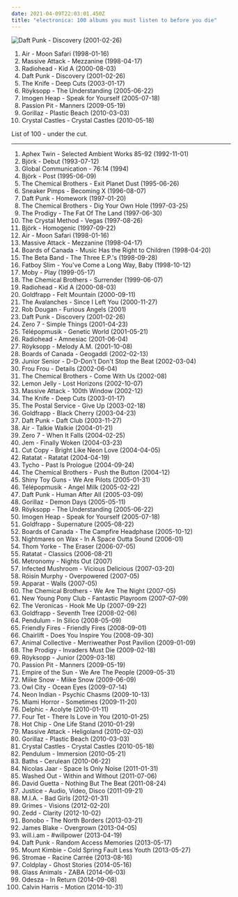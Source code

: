 ```yaml
---
date: 2021-04-09T22:03:01.450Z
title: "electronica: 100 albums you must listen to before you die"
---
```

![Daft Punk - Discovery (2001-02-26)](http://coverartarchive.org/release/51467269-3122-3d7e-92b2-0f0a694d30c1/1269784284-500.jpg "Daft Punk - Discovery (2001-02-26)")
<ol class="albums">
<li data-cover="http://coverartarchive.org/release/4c55906c-349b-362d-922e-956762912b42/1257682386-500.jpg" data-tags="electronic, chillout" role="button">Air - Moon Safari (1998-01-16)</li>
<li data-cover="http://coverartarchive.org/release/ca5504e8-71e0-4718-bfe5-a23bd98bc63b/2461165502-500.jpg" data-tags="trip-hop" role="button">Massive Attack - Mezzanine (1998-04-17)</li>
<li data-cover="http://coverartarchive.org/release/b13f061a-bd3c-3aaf-9a60-64a0c6f7aee5/2563832918-500.jpg" data-tags="electronic, alternative, experimental" role="button">Radiohead - Kid A (2000-08-03)</li>
<li data-cover="http://coverartarchive.org/release/51467269-3122-3d7e-92b2-0f0a694d30c1/1269784284-500.jpg" data-tags="electronic, house" role="button">Daft Punk - Discovery (2001-02-26)</li>
<li data-cover="http://coverartarchive.org/release/7ec39128-ef00-415d-905e-e2764e337193/9196624679-500.jpg" data-tags="electronic, electronica" role="button">The Knife - Deep Cuts (2003-01-17)</li>
<li data-cover="http://coverartarchive.org/release/1a4c78f8-ec49-30cb-97ee-cf64a95d0e12/4483613510-500.jpg" data-tags="electronic" role="button">Röyksopp - The Understanding (2005-06-22)</li>
<li data-cover="http://coverartarchive.org/release/f29ea105-ff73-4d44-9ab6-9980b646e5a3/11712689954-500.jpg" data-tags="female vocalists" role="button">Imogen Heap - Speak for Yourself (2005-07-18)</li>
<li data-cover="http://coverartarchive.org/release/830e2a21-1e76-40ad-a4a5-9a1b12d656ff/11102770324-500.jpg" data-tags="electronic, indie pop, indie" role="button">Passion Pit - Manners (2009-05-19)</li>
<li data-cover="http://coverartarchive.org/release/cc91709d-4a15-3d62-91e8-25a1464950fd/9935228575-500.jpg" data-tags="alternative" role="button">Gorillaz - Plastic Beach (2010-03-03)</li>
<li data-cover="http://coverartarchive.org/release/a432a420-f374-4556-8421-b4ea097c7fe9/8216508553-500.jpg" data-tags="electronic" role="button">Crystal Castles - Crystal Castles (2010-05-18)</li>
</ol>
List of 100 - under the cut.
<!-- more -->

_________________

<ol class="albums">
<li data-cover="https://via.placeholder.com/450" data-tags="ambient" role="button">
Aphex Twin - Selected Ambient Works 85-92 (1992-11-01)
</li>
<li data-cover="http://coverartarchive.org/release/3945b500-1e03-3060-89a2-82b0938d8397/23040661690-500.jpg" data-tags="electronic, alternative" role="button">
Björk - Debut (1993-07-12)
</li>
<li data-cover="https://via.placeholder.com/450" data-tags="ambient" role="button">
Global Communication - 76:14 (1994)
</li>
<li data-cover="https://img.discogs.com/c79jKT7D51ChaH4zgcVBMAbjRGg=/fit-in/600x538/filters:strip_icc():format(jpeg):mode_rgb():quality(90)/discogs-images/R-1410907-1281931688.jpeg.jpg" data-tags="electronic, alternative" role="button">
Björk - Post (1995-06-09)
</li>
<li data-cover="http://coverartarchive.org/release/2cc82f9c-52f3-4d71-8033-d1b0fb2b3ed8/9708222337-500.jpg" data-tags="electronic, big beat" role="button">
The Chemical Brothers - Exit Planet Dust (1995-06-26)
</li>
<li data-cover="http://coverartarchive.org/release/35d9659d-b728-3241-a9d9-c454b71bcff3/14779102078-500.jpg" data-tags="trip-hop" role="button">
Sneaker Pimps - Becoming X (1996-08-07)
</li>
<li data-cover="http://coverartarchive.org/release/770b9b80-10e1-4297-b1fd-46ad0dbb0305/1148987477-500.jpg" data-tags="electronic, house" role="button">
Daft Punk - Homework (1997-01-20)
</li>
<li data-cover="http://coverartarchive.org/release/79f2fb40-1e55-4a56-b749-89a9c73d8cb6/19177871704-500.jpg" data-tags="electronic, big beat" role="button">
The Chemical Brothers - Dig Your Own Hole (1997-03-25)
</li>
<li data-cover="http://coverartarchive.org/release/f80aac8c-32cc-4a2c-ae2b-658628f505f2/21372046654-500.jpg" data-tags="electronic" role="button">
The Prodigy - The Fat Of The Land (1997-06-30)
</li>
<li data-cover="http://coverartarchive.org/release/7a664645-ab08-4ffe-9ad2-a34c47029bb2/10125792528-500.jpg" data-tags="electronic, breakbeat" role="button">
The Crystal Method - Vegas (1997-08-26)
</li>
<li data-cover="http://coverartarchive.org/release/7a2ad97a-55e9-48a4-953b-45ddc10f7f0f/3778603775-500.jpg" data-tags="electronic, alternative" role="button">
Björk - Homogenic (1997-09-22)
</li>
<li data-cover="http://coverartarchive.org/release/4c55906c-349b-362d-922e-956762912b42/1257682386-500.jpg" data-tags="electronic, chillout" role="button">
Air - Moon Safari (1998-01-16)
</li>
<li data-cover="http://coverartarchive.org/release/ca5504e8-71e0-4718-bfe5-a23bd98bc63b/2461165502-500.jpg" data-tags="trip-hop" role="button">
Massive Attack - Mezzanine (1998-04-17)
</li>
<li data-cover="https://img.discogs.com/_gE6zse46GW1Is-41OdAnsi1O4k=/fit-in/600x593/filters:strip_icc():format(jpeg):mode_rgb():quality(90)/discogs-images/R-1721-1232308612.jpeg.jpg" data-tags="ambient, idm, electronic" role="button">
Boards of Canada - Music Has the Right to Children (1998-04-20)
</li>
<li data-cover="http://coverartarchive.org/release/330c3637-e90a-4dc6-8f1f-2a08b367702a/13513499886-500.jpg" data-tags="electronica, alternative, indie pop, indie rock, driving music, original, innovative, 90's, shore, hyllan i mitt huvud, excellent albums, sveglia dolce, encenacoes sobre o tema, dormindo na praia, i will now proceed to sell three copies of  the three eps by the beta band, scottish ergo the best, memories of undergrad, indigolab, le pietre miliari: ovvero come imparai a non preoccuparmi e ad amare la musica" role="button">
The Beta Band - The Three E.P.'s (1998-09-28)
</li>
<li data-cover="http://coverartarchive.org/release/6f829bf7-163b-49e5-84ba-fb44c2ad88e8/9560869252-500.jpg" data-tags="electronic" role="button">
Fatboy Slim - You've Come a Long Way, Baby (1998-10-12)
</li>
<li data-cover="http://coverartarchive.org/release/447055bf-f2a4-3f4b-9124-2c7d61d845fc/11827288168-500.jpg" data-tags="electronic" role="button">
Moby - Play (1999-05-17)
</li>
<li data-cover="https://img.discogs.com/a2Cjnvb9cHXVliuXfInRJTuW-5k=/fit-in/600x600/filters:strip_icc():format(jpeg):mode_rgb():quality(90)/discogs-images/R-1402484-1263684507.jpeg.jpg" data-tags="electronic, big beat" role="button">
The Chemical Brothers - Surrender (1999-06-07)
</li>
<li data-cover="http://coverartarchive.org/release/b13f061a-bd3c-3aaf-9a60-64a0c6f7aee5/2563832918-500.jpg" data-tags="electronic, alternative, experimental" role="button">
Radiohead - Kid A (2000-08-03)
</li>
<li data-cover="http://coverartarchive.org/release/a9c71b51-ad11-436e-b759-9f23c324433a/5128575556-500.jpg" data-tags="trip-hop, electronic" role="button">
Goldfrapp - Felt Mountain (2000-09-11)
</li>
<li data-cover="http://coverartarchive.org/release/364fbbe8-94f4-4441-87ed-8e54ca2515ba/14134702700-500.jpg" data-tags="electronic" role="button">
The Avalanches - Since I Left You (2000-11-27)
</li>
<li data-cover="https://img.discogs.com/isniMsRL2XRq3oPsM1fVA2xo7Vk=/fit-in/600x601/filters:strip_icc():format(jpeg):mode_rgb():quality(90)/discogs-images/R-65770-1454768663-3762.jpeg.jpg" data-tags="electronic, trip-hop" role="button">
Rob Dougan - Furious Angels (2001)
</li>
<li data-cover="http://coverartarchive.org/release/51467269-3122-3d7e-92b2-0f0a694d30c1/1269784284-500.jpg" data-tags="electronic, house" role="button">
Daft Punk - Discovery (2001-02-26)
</li>
<li data-cover="http://coverartarchive.org/release/492ba46b-0c4b-48c6-8dae-162058dc95e9/12184142601-500.jpg" data-tags="chillout, downtempo" role="button">
Zero 7 - Simple Things (2001-04-23)
</li>
<li data-cover="http://coverartarchive.org/release/51622cb0-251f-4cf8-8e1c-79a27c340e24/4049466485-500.jpg" data-tags="electronic, chillout, downtempo, trip-hop" role="button">
Télépopmusik - Genetic World (2001-05-21)
</li>
<li data-cover="http://coverartarchive.org/release/d3f9b159-8eeb-4820-a258-19cc1ebfc770/7629533443-500.jpg" data-tags="alternative, electronic, experimental" role="button">
Radiohead - Amnesiac (2001-06-04)
</li>
<li data-cover="https://img.discogs.com/cCrsEjLACyczWsYITTOxwaMW5rM=/fit-in/500x500/filters:strip_icc():format(jpeg):mode_rgb():quality(90)/discogs-images/R-1831286-1251312241.jpeg.jpg" data-tags="electronic, chillout" role="button">
Röyksopp - Melody A.M. (2001-10-08)
</li>
<li data-cover="http://coverartarchive.org/release/472c0a00-1d4e-4df4-b3e3-7d0276367efe/20976348409-500.jpg" data-tags="ambient, electronic" role="button">
Boards of Canada - Geogaddi (2002-02-13)
</li>
<li data-cover="http://coverartarchive.org/release/7c71b328-e6ab-48b1-96b8-f1df0fca78eb/2981796820-500.jpg" data-tags="electronic, electronica, happy, dance" role="button">
Junior Senior - D-D-Don't Don't Stop the Beat (2002-03-04)
</li>
<li data-cover="https://img.discogs.com/daq5ZWT8FClVsv-3G5seTAS3fUk=/fit-in/600x600/filters:strip_icc():format(jpeg):mode_rgb():quality(90)/discogs-images/R-221364-1144835058.jpeg.jpg" data-tags="female vocalists, electronic" role="button">
Frou Frou - Details (2002-06-04)
</li>
<li data-cover="https://img.discogs.com/StqPQsGS1lBDPXhOUNG8_Zwf4I0=/fit-in/300x300/filters:strip_icc():format(jpeg):mode_rgb():quality(90)/discogs-images/R-482940-1121544057.jpg.jpg" data-tags="electronic" role="button">
The Chemical Brothers - Come With Us (2002-08)
</li>
<li data-cover="http://coverartarchive.org/release/5f6ab213-47e7-3653-b076-dc08eadf7666/14666711242-500.jpg" data-tags="electronica, chillout" role="button">
Lemon Jelly - Lost Horizons (2002-10-07)
</li>
<li data-cover="http://coverartarchive.org/release/715db53a-e261-3ea1-af6d-f502201a3549/3490018723-500.jpg" data-tags="trip-hop" role="button">
Massive Attack - 100th Window (2002-12)
</li>
<li data-cover="http://coverartarchive.org/release/7ec39128-ef00-415d-905e-e2764e337193/9196624679-500.jpg" data-tags="electronic, electronica" role="button">
The Knife - Deep Cuts (2003-01-17)
</li>
<li data-cover="https://img.discogs.com/0KYiptrcWBVNaineREV1kbuow2U=/fit-in/600x588/filters:strip_icc():format(jpeg):mode_rgb():quality(90)/discogs-images/R-5104968-1384623054-8986.jpeg.jpg" data-tags="indie, electronic" role="button">
The Postal Service - Give Up (2003-02-18)
</li>
<li data-cover="http://coverartarchive.org/release/4eb6eba2-4d90-3482-8a02-9af0a27ae5cb/24003006332-500.jpg" data-tags="electronic, electronica" role="button">
Goldfrapp - Black Cherry (2003-04-23)
</li>
<li data-cover="https://img.discogs.com/yLYJzusfSAoVituOKpcjTjuv3-c=/fit-in/600x582/filters:strip_icc():format(jpeg):mode_rgb():quality(90)/discogs-images/R-233890-1366479138-3160.jpeg.jpg" data-tags="house, electronic" role="button">
Daft Punk - Daft Club (2003-11-27)
</li>
<li data-cover="http://coverartarchive.org/release/b8f3c647-89b1-4cd6-bb71-a91072380e46/2979651729-500.jpg" data-tags="electronic" role="button">
Air - Talkie Walkie (2004-01-21)
</li>
<li data-cover="https://img.discogs.com/J9Tu6lndSIaA29Jg85GuI0GDcWI=/fit-in/400x400/filters:strip_icc():format(jpeg):mode_rgb():quality(90)/discogs-images/R-1935782-1253543842.jpeg.jpg" data-tags="chillout" role="button">
Zero 7 - When It Falls (2004-02-25)
</li>
<li data-cover="http://coverartarchive.org/release/dfb9db5d-bb8c-4fcd-a256-96841b6d090a/7929248241-500.jpg" data-tags="pop, female vocalists" role="button">
Jem - Finally Woken (2004-03-23)
</li>
<li data-cover="http://coverartarchive.org/release/7b8ea2ae-e0d7-3b74-8667-42f2a4886835/4534453533-500.jpg" data-tags="electronica, electropop" role="button">
Cut Copy - Bright Like Neon Love (2004-04-05)
</li>
<li data-cover="http://coverartarchive.org/release/a8e06d12-4721-44ba-aa4e-d64d217f8b3e/10083827034-500.jpg" data-tags="electronic, instrumental" role="button">
Ratatat - Ratatat (2004-04-19)
</li>
<li data-cover="http://coverartarchive.org/release/fd01efd0-91ef-4a6a-832b-a4945c233cbf/11348812197-500.jpg" data-tags="electronic, ambient" role="button">
Tycho - Past Is Prologue (2004-09-24)
</li>
<li data-cover="http://coverartarchive.org/release/7ee6bc56-f959-3474-a1c1-dad054e6a02d/10309050413-500.jpg" data-tags="electronic" role="button">
The Chemical Brothers - Push the Button (2004-12)
</li>
<li data-cover="https://img.discogs.com/jdPiUZOcgnrTLq_uVxKCCsyCwqA=/fit-in/600x604/filters:strip_icc():format(jpeg):mode_rgb():quality(90)/discogs-images/R-823695-1458112085-5068.jpeg.jpg" data-tags="electronica, electropop, shiny toy guns, alternative" role="button">
Shiny Toy Guns - We Are Pilots (2005-01-31)
</li>
<li data-cover="http://coverartarchive.org/release/90e011e2-1a3b-483c-9684-355601689c0f/8050276606-500.jpg" data-tags="trip-hop, electronic, chillout, electronica" role="button">
Télépopmusik - Angel Milk (2005-02-22)
</li>
<li data-cover="http://coverartarchive.org/release/9c02dc5c-6725-314b-a5d1-b6097ff0c6ce/13716662046-500.jpg" data-tags="electronic, house" role="button">
Daft Punk - Human After All (2005-03-09)
</li>
<li data-cover="http://coverartarchive.org/release/ad0a377b-6c7c-30ff-921d-a47edae073e2/6436408454-500.jpg" data-tags="alternative, electronic" role="button">
Gorillaz - Demon Days (2005-05-11)
</li>
<li data-cover="http://coverartarchive.org/release/1a4c78f8-ec49-30cb-97ee-cf64a95d0e12/4483613510-500.jpg" data-tags="electronic" role="button">
Röyksopp - The Understanding (2005-06-22)
</li>
<li data-cover="http://coverartarchive.org/release/f29ea105-ff73-4d44-9ab6-9980b646e5a3/11712689954-500.jpg" data-tags="female vocalists" role="button">
Imogen Heap - Speak for Yourself (2005-07-18)
</li>
<li data-cover="https://img.discogs.com/oINYvIAj4nGgB63ZUW-Wwl9rfFY=/fit-in/471x476/filters:strip_icc():format(jpeg):mode_rgb():quality(90)/discogs-images/R-2407288-1282315698.jpeg.jpg" data-tags="electronic" role="button">
Goldfrapp - Supernature (2005-08-22)
</li>
<li data-cover="http://coverartarchive.org/release/46448c2f-dbf1-49eb-a07a-ab9cb8d4ad4f/9818690351-500.jpg" data-tags="ambient, electronic" role="button">
Boards of Canada - The Campfire Headphase (2005-10-12)
</li>
<li data-cover="http://coverartarchive.org/release/ae6389a7-cd8c-3e62-8db1-1b9a9e6e27b9/4394479901-500.jpg" data-tags="downtempo, chillout" role="button">
Nightmares on Wax - In A Space Outta Sound (2006-01)
</li>
<li data-cover="http://coverartarchive.org/release/c210f11e-7855-4828-a05c-e9670ce4289b/3192389215-500.jpg" data-tags="electronic" role="button">
Thom Yorke - The Eraser (2006-07-05)
</li>
<li data-cover="http://coverartarchive.org/release/2a44e673-1ebb-3215-a2be-86f7f1f1f8b2/10132312693-500.jpg" data-tags="electronic" role="button">
Ratatat - Classics (2006-08-21)
</li>
<li data-cover="http://coverartarchive.org/release/05fe737d-09f8-4dd1-8e9f-2f45329a801a/2094785277-500.jpg" data-tags="electronic" role="button">
Metronomy - Nights Out (2007)
</li>
<li data-cover="http://coverartarchive.org/release/ded7ac3b-4a17-36a2-8fc5-4a878d229f35/1353184902-500.jpg" data-tags="psytrance, electronic" role="button">
Infected Mushroom - Vicious Delicious (2007-03-20)
</li>
<li data-cover="https://img.discogs.com/95-LQC1Jx2GGoBq_Z7l1CAeHkrM=/fit-in/600x536/filters:strip_icc():format(jpeg):mode_rgb():quality(90)/discogs-images/R-1139242-1217870739.jpeg.jpg" data-tags="electronic, electropop, female vocalists" role="button">
Róisín Murphy - Overpowered (2007-05)
</li>
<li data-cover="https://via.placeholder.com/450" data-tags="idm, electronica" role="button">
Apparat - Walls (2007-05)
</li>
<li data-cover="http://coverartarchive.org/release/5d1ef500-7004-4756-a45d-8b1f43692dc5/10118092077-500.jpg" data-tags="electronic, electronica" role="button">
The Chemical Brothers - We Are The Night (2007-05)
</li>
<li data-cover="http://coverartarchive.org/release/e446b85a-5ccb-477f-ba6d-783edd975c3e/3817923382-500.jpg" data-tags="electropop, electronica" role="button">
New Young Pony Club - Fantastic Playroom (2007-07-09)
</li>
<li data-cover="https://img.discogs.com/ydFTaKjCjbLEGEOwccl2J6vY2xI=/fit-in/600x600/filters:strip_icc():format(jpeg):mode_rgb():quality(90)/discogs-images/R-14786700-1581593232-4035.jpeg.jpg" data-tags="pop, electropop" role="button">
The Veronicas - Hook Me Up (2007-09-22)
</li>
<li data-cover="https://img.discogs.com/73mAPAbvKt1kGGKSDvi5DG3ow9k=/fit-in/600x595/filters:strip_icc():format(jpeg):mode_rgb():quality(90)/discogs-images/R-7625635-1445709296-7336.jpeg.jpg" data-tags="female vocalists, downtempo, trip-hop" role="button">
Goldfrapp - Seventh Tree (2008-02-06)
</li>
<li data-cover="http://coverartarchive.org/release/5bd2390a-f956-495c-9a29-7a28f2c02e2c/20183295540-500.jpg" data-tags="drum and bass" role="button">
Pendulum - In Silico (2008-05-09)
</li>
<li data-cover="https://via.placeholder.com/450" data-tags="indie" role="button">
Friendly Fires - Friendly Fires (2008-09-01)
</li>
<li data-cover="http://coverartarchive.org/release/c44a3d03-a9c5-446f-aa95-c09d1d060f4a/11914301771-500.jpg" data-tags="indie, indie pop, electronica, dream pop, chairlift" role="button">
Chairlift - Does You Inspire You (2008-09-30)
</li>
<li data-cover="http://coverartarchive.org/release/1e21a9c3-d787-3348-accf-3af583ef43f6/5762515522-500.jpg" data-tags="psychedelic pop" role="button">
Animal Collective - Merriweather Post Pavilion (2009-01-09)
</li>
<li data-cover="https://img.discogs.com/-hsZ8hXisE0OxDlr48pcZdL_K0g=/fit-in/600x503/filters:strip_icc():format(jpeg):mode_rgb():quality(90)/discogs-images/R-1664210-1494147337-2287.jpeg.jpg" data-tags="electronic, breakbeat" role="button">
The Prodigy - Invaders Must Die (2009-02-18)
</li>
<li data-cover="https://img.discogs.com/jnGU0rPnUOyIqqugh4JtoaYDLOY=/fit-in/600x601/filters:strip_icc():format(jpeg):mode_rgb():quality(90)/discogs-images/R-15537372-1593224889-6566.jpeg.jpg" data-tags="electronic" role="button">
Röyksopp - Junior (2009-03-18)
</li>
<li data-cover="http://coverartarchive.org/release/830e2a21-1e76-40ad-a4a5-9a1b12d656ff/11102770324-500.jpg" data-tags="electronic, indie pop, indie" role="button">
Passion Pit - Manners (2009-05-19)
</li>
<li data-cover="https://img.discogs.com/yZUT6xPI8XVF_3yDlv0wSI84uCs=/fit-in/600x461/filters:strip_icc():format(jpeg):mode_rgb():quality(90)/discogs-images/R-1668437-1237888609.jpeg.jpg" data-tags="electronica, indie" role="button">
Empire of the Sun - We Are The People (2009-05-31)
</li>
<li data-cover="https://img.discogs.com/C00eHcKQgYMinrXXJV9pdNCmVDs=/fit-in/600x596/filters:strip_icc():format(jpeg):mode_rgb():quality(90)/discogs-images/R-2057960-1612983400-2260.jpeg.jpg" data-tags="indie pop, electropop" role="button">
Miike Snow - Miike Snow (2009-06-09)
</li>
<li data-cover="http://coverartarchive.org/release/929090e7-d6dd-4b21-9614-01340e98507a/2100348160-500.jpg" data-tags="electronic, owl city" role="button">
Owl City - Ocean Eyes (2009-07-14)
</li>
<li data-cover="http://coverartarchive.org/release/84878622-883d-4ca0-ab2f-3f8002d2f214/12086273623-500.jpg" data-tags="electronic" role="button">
Neon Indian - Psychic Chasms (2009-10-13)
</li>
<li data-cover="http://coverartarchive.org/release/49eefb52-d716-450c-a60d-115f1c4f4240/1472462701-500.jpg" data-tags="electronic, electronica, electropop, synthpop" role="button">
Miami Horror - Sometimes (2009-11-20)
</li>
<li data-cover="http://coverartarchive.org/release/5cac29b4-3c6b-46a5-8abb-79bb7fba623d/15992581396-500.jpg" data-tags="alternative dance, electronica, pop" role="button">
Delphic - Acolyte (2010-01-11)
</li>
<li data-cover="http://coverartarchive.org/release/8b2abdde-9acb-44dd-84de-42592224123a/21122160818-500.jpg" data-tags="idm, electronic" role="button">
Four Tet - There Is Love in You (2010-01-25)
</li>
<li data-cover="https://img.discogs.com/BkGqM6GnrMT2cJ6M4VWH74p5ZAM=/fit-in/462x462/filters:strip_icc():format(jpeg):mode_rgb():quality(90)/discogs-images/R-2135595-1266229554.jpeg.jpg" data-tags="indie, electronic, electropop" role="button">
Hot Chip - One Life Stand (2010-01-29)
</li>
<li data-cover="http://coverartarchive.org/release/c5646767-1459-424e-8fc9-798e6932d4dd/1235399189-500.jpg" data-tags="trip-hop" role="button">
Massive Attack - Heligoland (2010-02-03)
</li>
<li data-cover="http://coverartarchive.org/release/cc91709d-4a15-3d62-91e8-25a1464950fd/9935228575-500.jpg" data-tags="alternative" role="button">
Gorillaz - Plastic Beach (2010-03-03)
</li>
<li data-cover="http://coverartarchive.org/release/a432a420-f374-4556-8421-b4ea097c7fe9/8216508553-500.jpg" data-tags="electronic" role="button">
Crystal Castles - Crystal Castles (2010-05-18)
</li>
<li data-cover="http://coverartarchive.org/release/c87c4638-53b0-4bd4-9600-120a819b652f/23249753032-500.jpg" data-tags="drum and bass" role="button">
Pendulum - Immersion (2010-05-21)
</li>
<li data-cover="http://coverartarchive.org/release/5ddd6650-d435-447d-8679-98a63ddaf637/3944000674-500.jpg" data-tags="electronic, downtempo, idm" role="button">
Baths - Cerulean (2010-06-22)
</li>
<li data-cover="http://coverartarchive.org/release/d2022e3f-c22f-45c9-a1ab-4b2094d65719/23945397989-500.jpg" data-tags="electronic, electronica, minimal" role="button">
Nicolas Jaar - Space Is Only Noise (2011-01-31)
</li>
<li data-cover="http://coverartarchive.org/release/9e944b69-8e75-47f7-8d85-1a2584bf3f7c/25694000082-500.jpg" data-tags="chillwave" role="button">
Washed Out - Within and Without (2011-07-06)
</li>
<li data-cover="http://coverartarchive.org/release/e482fee8-b5c2-4a3d-8236-97b9a23b329b/11431037022-500.jpg" data-tags="house, electronic" role="button">
David Guetta - Nothing But The Beat (2011-08-24)
</li>
<li data-cover="https://img.discogs.com/NReFsjxoYdr2yKqTGkr_LHFjyjM=/fit-in/300x300/filters:strip_icc():format(jpeg):mode_rgb():quality(90)/discogs-images/R-3190739-1319809652.jpeg.jpg" data-tags="electronic" role="button">
Justice - Audio, Video, Disco (2011-09-21)
</li>
<li data-cover="http://coverartarchive.org/release/3747ee08-0566-448b-99d6-8fba88136a3e/5129551162-500.jpg" data-tags="electronic, electronica, indie, alternative, synthpop, alternative dance, dark pop, coramao, bete gouveia" role="button">
M.I.A. - Bad Girls (2012-01-31)
</li>
<li data-cover="http://coverartarchive.org/release/e2541a4f-c91e-412e-837b-ce63cc8ea960/5391811873-500.jpg" data-tags="dream pop" role="button">
Grimes - Visions (2012-02-20)
</li>
<li data-cover="http://coverartarchive.org/release/fee67a94-3330-4b92-91dd-57d944d57e1e/11172117630-500.jpg" data-tags="electro house, house" role="button">
Zedd - Clarity (2012-10-02)
</li>
<li data-cover="https://img.discogs.com/CQRfbzNYKpXll6yBUz1Ky6WKVjM=/fit-in/600x603/filters:strip_icc():format(jpeg):mode_rgb():quality(90)/discogs-images/R-4349387-1473869117-8469.jpeg.jpg" data-tags="downtempo" role="button">
Bonobo - The North Borders (2013-03-21)
</li>
<li data-cover="https://img.discogs.com/cNjibLSsY9wA6qRnZUanNo5xtbQ=/fit-in/600x600/filters:strip_icc():format(jpeg):mode_rgb():quality(90)/discogs-images/R-4447618-1462518825-2838.jpeg.jpg" data-tags="electronic, soul" role="button">
James Blake - Overgrown (2013-04-05)
</li>
<li data-cover="http://coverartarchive.org/release/9ddd2084-2f0a-432d-a5ed-f14ad151ea87/3912567094-500.jpg" data-tags="electronica, hip hop, dance pop, hip house, electronic dance" role="button">
will.i.am - #willpower (2013-04-19)
</li>
<li data-cover="http://coverartarchive.org/release/36e2aede-346d-4931-8565-78d810d167c7/4436344925-500.jpg" data-tags="electronic, disco, funk" role="button">
Daft Punk - Random Access Memories (2013-05-17)
</li>
<li data-cover="http://coverartarchive.org/release/a4e031e1-42b0-4cd8-a909-b7089d04dd5a/4207663303-500.jpg" data-tags="electronica, dubstep, post-dubstep" role="button">
Mount Kimbie - Cold Spring Fault Less Youth (2013-05-27)
</li>
<li data-cover="http://coverartarchive.org/release/de57c1d9-5e65-420f-a896-1332e87d4c09/25295943061-500.jpg" data-tags="electronic, electro, french, electropop, dance" role="button">
Stromae - Racine Carrée (2013-08-16)
</li>
<li data-cover="http://coverartarchive.org/release/49dab146-5393-4686-bb79-efbb1fa43648/22395430275-500.jpg" data-tags="pop, electronic, alternative, alternative rock, coldplay" role="button">
Coldplay - Ghost Stories (2014-05-16)
</li>
<li data-cover="http://coverartarchive.org/release/25196cfe-3bb9-47ea-a70e-cf227c6cf17f/27544805167-500.jpg" data-tags="electronica" role="button">
Glass Animals - ZABA (2014-06-03)
</li>
<li data-cover="http://coverartarchive.org/release/352ed422-6ff3-45e4-ad0b-60d7111ca67a/8241101268-500.jpg" data-tags="electronic, electronica, indie electronic, driving, energetic, summer, confident, hypnotic, light, summery, slick, stylish, lively, day driving, boisterous, hanging out, 1 raz" role="button">
Odesza - In Return (2014-09-08)
</li>
<li data-cover="http://coverartarchive.org/release/5079e05d-49ab-4d3e-92ae-781fcf5d3844/12571214745-500.jpg" data-tags="electronic, dance, electro house" role="button">
Calvin Harris - Motion (2014-10-31)
</li>
</ol>